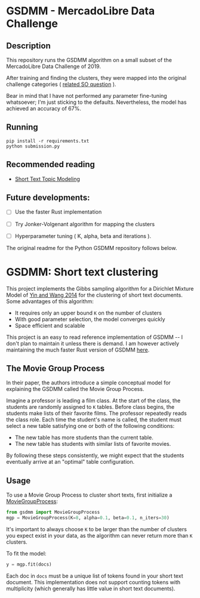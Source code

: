# GSDMM - MercadoLibre Data Challenge

## Description

This repository runs the GSDMM algorithm on a small subset of the MercadoLibre Data Challenge of 2019.

After training and finding the clusters, they were mapped into the original challenge categories ( [related SO question](https://stackoverflow.com/questions/55258457/find-mapping-that-translates-one-list-of-clusters-to-another-in-python/55258990) ).

Bear in mind that I have not performed any parameter fine-tuning whatsoever; I'm just sticking to the defaults. Nevertheless, the model has achieved an accuracy of 67%.

## Running

``` 
pip install -r requirements.txt
python submission.py 
```

## Recommended reading

- [Short Text Topic Modeling](https://towardsdatascience.com/short-text-topic-modeling-70e50a57c883)

## Future developments:

- [ ] Use the faster Rust implementation

- [ ] Try Jonker-Volgenant algorithm for mapping the clusters

- [ ] Hyperparameter tuning ( K, alpha, beta and iterations ).



The original readme for the Python GSDMM repository follows below.


# GSDMM: Short text clustering

This project implements the Gibbs sampling algorithm for a Dirichlet Mixture Model of [Yin and Wang 2014](https://pdfs.semanticscholar.org/058a/d0815ce350f0e7538e00868c762be78fe5ef.pdf) for the 
clustering of short text documents. 
Some advantages of this algorithm:
 - It requires only an upper bound `K` on the number of clusters
 - With good parameter selection, the model converges quickly
 - Space efficient and scalable

This project is an easy to read reference implementation of GSDMM -- I don't plan to maintain it unless there is demand. I am however actively maintaining the much faster Rust version of GSDMM [here](https://github.com/rwalk/gsdmm-rust).

## The Movie Group Process
In their paper, the authors introduce a simple conceptual model for explaining the GSDMM called the Movie Group Process.

Imagine a professor is leading a film class. At the start of the class, the students
are randomly assigned to `K` tables. Before class begins, the students make lists of
their favorite films. The professor repeatedly reads the class role. Each time the student's name is called,
the student must select a new table satisfying one or both of the following conditions:

- The new table has more students than the current table.
- The new table has students with similar lists of favorite movies.

By following these steps consistently, we might expect that the students eventually arrive at an "optimal" table configuration.

## Usage
To use a Movie Group Process to cluster short texts, first initialize a [MovieGroupProcess](gsdmm/mgp.py):
```python
from gsdmm import MovieGroupProcess
mgp = MovieGroupProcess(K=8, alpha=0.1, beta=0.1, n_iters=30)
```
It's important to always choose `K` to be larger than the number of clusters you expect exist in your data, as the algorithm
can never return more than `K` clusters.

To fit the model:
```python
y = mgp.fit(docs)
```
Each doc in `docs` must be a unique list of tokens found in your short text document. This implementation does not support
counting tokens with multiplicity (which generally has little value in short text documents).
